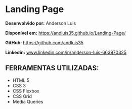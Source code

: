 # Landing Page

**Desenvolvido por:** Anderson Luis

**Disponível em:** https://andluis35.github.io/Landing-Page/

**GitHub:** https://github.com/andluis35

**Linkedin:** www.linkedin.com/in/anderson-luis-663970325

## FERRAMENTAS UTILIZADAS:
* HTML 5
* CSS 3
* CSS Flexbox
* CSS Grid
* Media Queries
